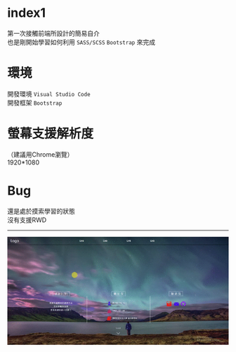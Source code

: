 # index1
第一次接觸前端所設計的簡易自介<br>
也是剛開始學習如何利用 `SASS/SCSS` `Bootstrap` 來完成
# 環境
開發環境 `Visual Studio Code`<br>
開發框架 `Bootstrap`
# 螢幕支援解析度
（建議用Chrome瀏覽）<br>
1920*1080
# Bug
還是處於摸索學習的狀態<br>
沒有支援RWD
___
![](pic/index1.gif)